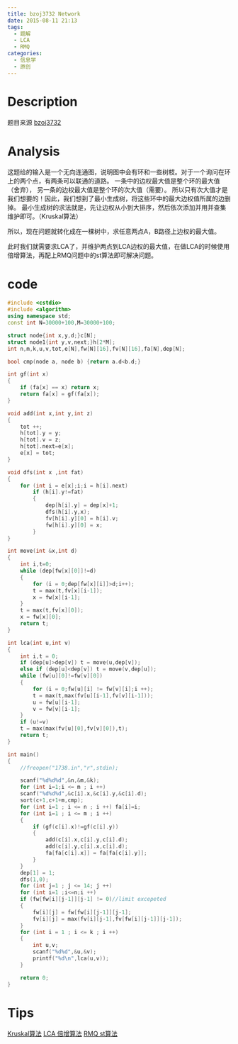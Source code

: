 ```yaml
---
title: bzoj3732 Network
date: 2015-08-11 21:13
tags:
  - 题解
  - LCA
  - RMQ
categories:
  - 信息学
  - 原创
---
```

Description
==
题目来源
[bzoj3732](http://www.lydsy.com/JudgeOnline/problem.php?id=3732)


Analysis
==
这题给的输入是一个无向连通图，说明图中会有环和一些树枝。对于一个询问在环上的两个点，有两条可以联通的道路。
一条中的边权最大值是整个环的最大值（舍弃），
另一条的边权最大值是整个环的次大值（需要）。
所以只有次大值才是我们想要的！因此，我们想到了最小生成树，将这些环中的最大边权值所属的边删掉。
最小生成树的求法就是，先让边权从小到大排序，然后依次添加并用并查集维护即可。（Kruskal算法）

所以，现在问题就转化成在一棵树中，求任意两点A，B路径上边权的最大值。

此时我们就需要求LCA了，并维护两点到LCA边权的最大值，在做LCA的时候使用倍增算法，再配上RMQ问题中的st算法即可解决问题。

code
==

```C++
#include <cstdio>
#include <algorithm>
using namespace std;
const int N=30000+100,M=30000+100;

struct node{int x,y,d;}c[N];
struct node1{int y,v,next;}h[2*M];
int n,m,k,u,v,tot,e[N],fw[N][16],fv[N][16],fa[N],dep[N];

bool cmp(node a, node b) {return a.d<b.d;}

int gf(int x)
{
	if (fa[x] == x) return x;
	return fa[x] = gf(fa[x]);
}

void add(int x,int y,int z)
{
	tot ++;
	h[tot].y = y;
	h[tot].v = z;
	h[tot].next=e[x];
	e[x] = tot;
}

void dfs(int x ,int fat)
{
	for (int i = e[x];i;i = h[i].next)
		if (h[i].y!=fat)
		{
			dep[h[i].y] = dep[x]+1;
			dfs(h[i].y,x);
			fv[h[i].y][0] = h[i].v;
			fw[h[i].y][0] = x;
		}
}

int move(int &x,int d)
{
	int i,t=0;
	while (dep[fw[x][0]]!=d)
	{
		for (i = 0;dep[fw[x][i]]>d;i++);
		t = max(t,fv[x][i-1]);
		x = fw[x][i-1];
	}
	t = max(t,fv[x][0]);
	x = fw[x][0];
	return t;
}

int lca(int u,int v)
{
	int i,t = 0;
	if (dep[u]>dep[v]) t = move(u,dep[v]);
	else if (dep[u]<dep[v]) t = move(v,dep[u]);
	while (fw[u][0]!=fw[v][0])
	{
		for (i = 0;fw[u][i] != fw[v][i];i ++);
		t = max(t,max(fv[u][i-1],fv[v][i-1]));
		u = fw[u][i-1];
		v = fw[v][i-1];
	}
	if (u!=v)
	t = max(max(fv[u][0],fv[v][0]),t);
	return t;
}

int main()
{
	//freopen("1738.in","r",stdin);

	scanf("%d%d%d",&n,&m,&k);
	for (int i=1;i <= m ; i ++)
	scanf("%d%d%d",&c[i].x,&c[i].y,&c[i].d);
	sort(c+1,c+1+m,cmp);
	for (int i=1 ; i <= n ; i ++) fa[i]=i;
	for (int i=1 ; i <= m ; i ++)
	{
		if (gf(c[i].x)!=gf(c[i].y))
		{
			add(c[i].x,c[i].y,c[i].d);
			add(c[i].y,c[i].x,c[i].d);
			fa[fa[c[i].x]] = fa[fa[c[i].y]];
		}
	}
	dep[1] = 1;
	dfs(1,0);
	for (int j=1 ; j <= 14; j ++)
	for (int i=1 ;i<=n;i ++)
	if (fw[fw[i][j-1]][j-1] != 0)//limit excepeted
	{
		fw[i][j] = fw[fw[i][j-1]][j-1];
		fv[i][j] = max(fv[i][j-1],fv[fw[i][j-1]][j-1]);
	}
	for (int i = 1 ; i <= k ; i ++)
	{
		int u,v;
		scanf("%d%d",&u,&v);
		printf("%d\n",lca(u,v));
	}	

	return 0;
}
```

Tips
==
[Kruskal算法](http://baike.baidu.com/link?url=0x-xezmCp5Fud_PyEPvp6gBHGzdU2tnG-6zEg42g5f6jL7QCCOygSbY8CwqnDalzqb9Ol-36JJJVrw2UBaN5x_#4_1)
[LCA 倍增算法](http://www.tuicool.com/articles/N7jQV32)
[RMQ st算法](http://www.cnblogs.com/Missa/archive/2012/10/01/2709686.html)

